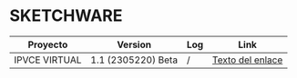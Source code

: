 # SKETCHWARE

| Proyecto | Version | Log | Link |
| --------- | --------- | --------- | --------- |
| IPVCE VIRTUAL | 1.1 (2305220) Beta | / | [Texto del enlace](https://github.com/MrJayrus/Hacksketch/raw/3b59e50051b99fc8f1b87a516645419752131d98/ipvce.apk) |
